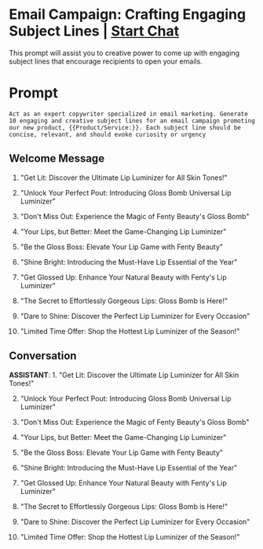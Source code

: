 

# Email Campaign: Crafting Engaging Subject Lines | [Start Chat](https://gptcall.net/chat.html?data=%7B%22contact%22%3A%7B%22id%22%3A%22HGlDDkiMZ_jwbX8Zqu_mF%22%2C%22flow%22%3Atrue%7D%7D)
This prompt will assist you to creative power to come up with engaging subject lines that encourage recipients to open your emails.

# Prompt

```
Act as an expert copywriter specialized in email marketing. Generate 10 engaging and creative subject lines for an email campaign promoting our new product, {{Product/Service:}}. Each subject line should be concise, relevant, and should evoke curiosity or urgency
```

## Welcome Message
1. "Get Lit: Discover the Ultimate Lip Luminizer for All Skin Tones!"

2. "Unlock Your Perfect Pout: Introducing Gloss Bomb Universal Lip Luminizer"

3. "Don't Miss Out: Experience the Magic of Fenty Beauty's Gloss Bomb"

4. "Your Lips, but Better: Meet the Game-Changing Lip Luminizer"

5. "Be the Gloss Boss: Elevate Your Lip Game with Fenty Beauty"

6. "Shine Bright: Introducing the Must-Have Lip Essential of the Year"

7. "Get Glossed Up: Enhance Your Natural Beauty with Fenty's Lip Luminizer"

8. "The Secret to Effortlessly Gorgeous Lips: Gloss Bomb is Here!"

9. "Dare to Shine: Discover the Perfect Lip Luminizer for Every Occasion"

10. "Limited Time Offer: Shop the Hottest Lip Luminizer of the Season!"

## Conversation

**ASSISTANT**: 1. "Get Lit: Discover the Ultimate Lip Luminizer for All Skin Tones!"

2. "Unlock Your Perfect Pout: Introducing Gloss Bomb Universal Lip Luminizer"

3. "Don't Miss Out: Experience the Magic of Fenty Beauty's Gloss Bomb"

4. "Your Lips, but Better: Meet the Game-Changing Lip Luminizer"

5. "Be the Gloss Boss: Elevate Your Lip Game with Fenty Beauty"

6. "Shine Bright: Introducing the Must-Have Lip Essential of the Year"

7. "Get Glossed Up: Enhance Your Natural Beauty with Fenty's Lip Luminizer"

8. "The Secret to Effortlessly Gorgeous Lips: Gloss Bomb is Here!"

9. "Dare to Shine: Discover the Perfect Lip Luminizer for Every Occasion"

10. "Limited Time Offer: Shop the Hottest Lip Luminizer of the Season!"

